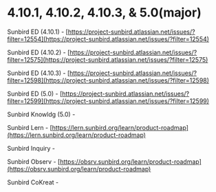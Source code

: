 # 4.10.1, 4.10.2, 4.10.3, & 5.0(major)

Sunbird ED (4.10.1) - [https://project-sunbird.atlassian.net/issues/?filter=12554](https://project-sunbird.atlassian.net/issues/?filter=12554)

Sunbird ED (4.10.2) - [https://project-sunbird.atlassian.net/issues/?filter=12575](https://project-sunbird.atlassian.net/issues/?filter=12575)

Sunbird ED (4.10.3) - [https://project-sunbird.atlassian.net/issues/?filter=12598](https://project-sunbird.atlassian.net/issues/?filter=12598)

Sunbird ED (5.0) - [https://project-sunbird.atlassian.net/issues/?filter=12599](https://project-sunbird.atlassian.net/issues/?filter=12599)

Sunbird Knowldg (5.0) -&#x20;

Sunbird Lern - [https://lern.sunbird.org/learn/product-roadmap](https://lern.sunbird.org/learn/product-roadmap)

Sunbird Inquiry -&#x20;

Sunbird Observ - [https://obsrv.sunbird.org/learn/product-roadmap](https://obsrv.sunbird.org/learn/product-roadmap)

Sunbird CoKreat -&#x20;



